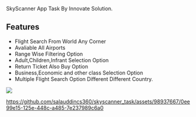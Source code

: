 SkyScanner App Task By Innovate Solution.
## Features

- Flight Search From World Any Corner
- Avaliable All Airports
- Range Wise Filtering Option
- Adult,Children,Infrant Selection Option
- Return Ticket Also Buy Option
- Business,Economic and other class Selection Option
- Multiple Flight Search Option Different Different Country.

![](https://drive.google.com/uc?id=14E_juSWBtPJaUTVjiLtRF3R3dsYWByOS)

https://github.com/salauddincs360/skyscanner_task/assets/98937667/0ee99e15-125e-448c-a485-7e237989c6a0

